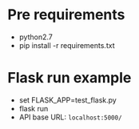 # Pre requirements

* python2.7
* pip install -r requirements.txt

# Flask run example

* set FLASK_APP=test_flask.py
* flask run
* API base URL: `localhost:5000/`